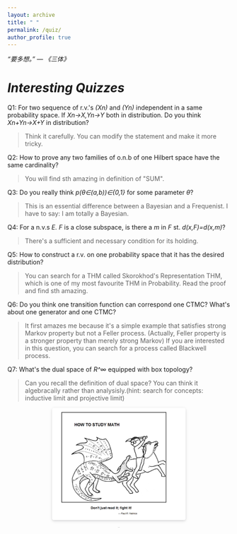 ```yaml
---
layout: archive
title: " "
permalink: /quiz/
author_profile: true
---
```


*“要多想。” ― 《三体》*

*Interesting Quizzes*
===

Q1: For two sequence of r.v.'s *(Xn)* and *(Yn)* independent in a same probability space. If *Xn→X,Yn→Y* both in distribution. Do you think *Xn+Yn→X+Y* in distribution?
   
   >Think it carefully. You can modify the statement and make it more tricky.
    
Q2: How to prove any two families of o.n.b of one Hilbert space have the same cardinality?
   >You will find sth amazing in definition of "SUM".

Q3: Do you really think *p(θ∈(a,b))∈{0,1}* for some parameter *θ*?
   >This is an essential difference between a Bayesian and a Frequenist. I have to say: I am totally a Bayesian. 

Q4: For a n.v.s *E. F* is a close subspace, is there a *m* in *F* st. *d(x,F)=d(x,m)*? 
   >There's a sufficient and necessary condition for its holding.

Q5: How to construct a r.v. on one probability space that it has the desired distribution?
   >You can search for a THM called Skorokhod's Representation THM, which is one of my most favourite THM in Probability. Read the proof and find sth amazing.

Q6: Do you think one transition function can correspond one CTMC? What's about one generator and one CTMC?
   >It first amazes me because it's a simple example that satisfies strong Markov property but not a Feller process. (Actually, Feller property is a stronger property     than merely strong Markov) If you are interested in this question, you can search for a process called Blackwell process.

Q7: What's the dual space of *R^∞* equipped with box topology?
   >Can you recall the definition of dual space? You can think it algebracally rather than analysisly.(hint: search for concepts: inductive limit and projective limit)


<center>
    <img style = "
        border-radius: 0.3125em;
        box-shadow: 0 2px 4px 0 rgba(34,36,38,.12),0 2px 10px 0 rgba(34,36,38,.08);" 
        src = "../files/pictures/bg2.PNG" 
        width = "60%">
    <br>
    <div style = "
        color: orange;
        border-bottom: 1px solid #d9d9d9;
        display: inline-block;
        color: #999;
        padding: 2px;">
    </div>
    <p> </p>
</center> 
 

